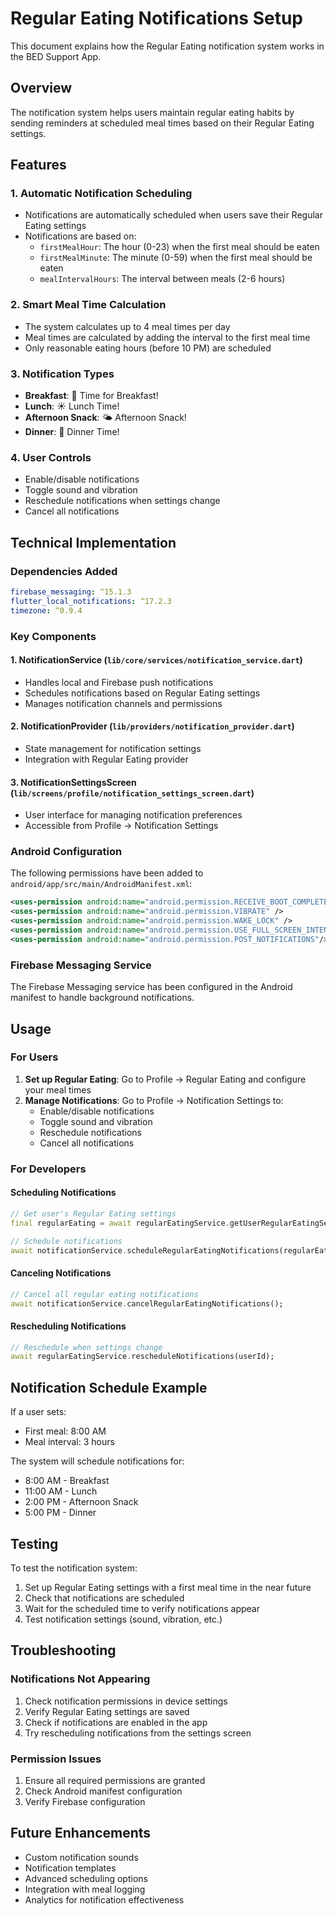 # Regular Eating Notifications Setup

This document explains how the Regular Eating notification system works in the BED Support App.

## Overview

The notification system helps users maintain regular eating habits by sending reminders at scheduled meal times based on their Regular Eating settings.

## Features

### 1. Automatic Notification Scheduling
- Notifications are automatically scheduled when users save their Regular Eating settings
- Notifications are based on:
  - `firstMealHour`: The hour (0-23) when the first meal should be eaten
  - `firstMealMinute`: The minute (0-59) when the first meal should be eaten  
  - `mealIntervalHours`: The interval between meals (2-6 hours)

### 2. Smart Meal Time Calculation
- The system calculates up to 4 meal times per day
- Meal times are calculated by adding the interval to the first meal time
- Only reasonable eating hours (before 10 PM) are scheduled

### 3. Notification Types
- **Breakfast**: 🌅 Time for Breakfast!
- **Lunch**: ☀️ Lunch Time!
- **Afternoon Snack**: 🌤️ Afternoon Snack!
- **Dinner**: 🌙 Dinner Time!

### 4. User Controls
- Enable/disable notifications
- Toggle sound and vibration
- Reschedule notifications when settings change
- Cancel all notifications

## Technical Implementation

### Dependencies Added
```yaml
firebase_messaging: ^15.1.3
flutter_local_notifications: ^17.2.3
timezone: ^0.9.4
```

### Key Components

#### 1. NotificationService (`lib/core/services/notification_service.dart`)
- Handles local and Firebase push notifications
- Schedules notifications based on Regular Eating settings
- Manages notification channels and permissions

#### 2. NotificationProvider (`lib/providers/notification_provider.dart`)
- State management for notification settings
- Integration with Regular Eating provider

#### 3. NotificationSettingsScreen (`lib/screens/profile/notification_settings_screen.dart`)
- User interface for managing notification preferences
- Accessible from Profile → Notification Settings

### Android Configuration

The following permissions have been added to `android/app/src/main/AndroidManifest.xml`:

```xml
<uses-permission android:name="android.permission.RECEIVE_BOOT_COMPLETED"/>
<uses-permission android:name="android.permission.VIBRATE" />
<uses-permission android:name="android.permission.WAKE_LOCK" />
<uses-permission android:name="android.permission.USE_FULL_SCREEN_INTENT" />
<uses-permission android:name="android.permission.POST_NOTIFICATIONS"/>
```

### Firebase Messaging Service

The Firebase Messaging service has been configured in the Android manifest to handle background notifications.

## Usage

### For Users

1. **Set up Regular Eating**: Go to Profile → Regular Eating and configure your meal times
2. **Manage Notifications**: Go to Profile → Notification Settings to:
   - Enable/disable notifications
   - Toggle sound and vibration
   - Reschedule notifications
   - Cancel all notifications

### For Developers

#### Scheduling Notifications
```dart
// Get user's Regular Eating settings
final regularEating = await regularEatingService.getUserRegularEatingSettings(userId);

// Schedule notifications
await notificationService.scheduleRegularEatingNotifications(regularEating);
```

#### Canceling Notifications
```dart
// Cancel all regular eating notifications
await notificationService.cancelRegularEatingNotifications();
```

#### Rescheduling Notifications
```dart
// Reschedule when settings change
await regularEatingService.rescheduleNotifications(userId);
```

## Notification Schedule Example

If a user sets:
- First meal: 8:00 AM
- Meal interval: 3 hours

The system will schedule notifications for:
- 8:00 AM - Breakfast
- 11:00 AM - Lunch  
- 2:00 PM - Afternoon Snack
- 5:00 PM - Dinner

## Testing

To test the notification system:

1. Set up Regular Eating settings with a first meal time in the near future
2. Check that notifications are scheduled
3. Wait for the scheduled time to verify notifications appear
4. Test notification settings (sound, vibration, etc.)

## Troubleshooting

### Notifications Not Appearing
1. Check notification permissions in device settings
2. Verify Regular Eating settings are saved
3. Check if notifications are enabled in the app
4. Try rescheduling notifications from the settings screen

### Permission Issues
1. Ensure all required permissions are granted
2. Check Android manifest configuration
3. Verify Firebase configuration

## Future Enhancements

- Custom notification sounds
- Notification templates
- Advanced scheduling options
- Integration with meal logging
- Analytics for notification effectiveness

